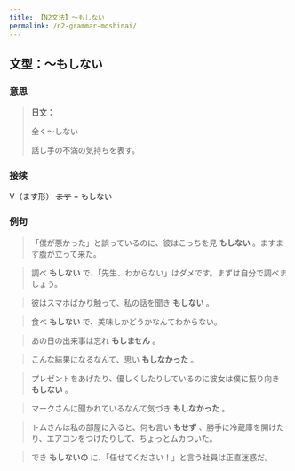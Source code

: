 ```yaml
---
title: 【N2文法】〜もしない
permalink: /n2-grammar-moshinai/
---
```


## 文型：〜もしない

### 意思

> **日文：**
> 
> 全く〜しない
> 
> 話し手の不満の気持ちを表す。


### 接续

V（ます形） ~~ます~~ \+ もしない

### 例句

> 「僕が悪かった」と誤っているのに、彼はこっちを見 **もしない** 。ますます腹が立って来た。

> 調べ **もしない** で、「先生、わからない」はダメです。まずは自分で調べましょう。

> 彼はスマホばかり触って、私の話を聞き **もしない** 。

> 食べ **もしない** で、美味しかどうかなんてわからない。

> あの日の出来事は忘れ **もしません** 。

> こんな結果になるなんて、思い **もしなかった** 。

> プレゼントをあげたり、優しくしたりしているのに彼女は僕に振り向き **もしない** 。

> マークさんに聞かれているなんて気づき **もしなかった** 。

> トムさんは私の部屋に入ると、何も言い **もせず** 、勝手に冷蔵庫を開けたり、エアコンをつけたりして、ちょっとムカついた。

> でき **もしないの** に、「任せてください！」と言う社員は正直迷惑だ。

